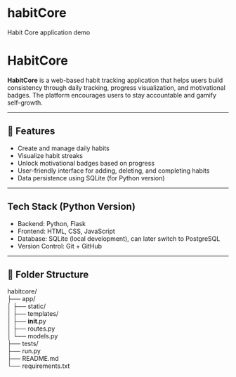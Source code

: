 # habitCore
Habit Core application demo
# HabitCore

**HabitCore** is a web-based habit tracking application that helps users build consistency through daily tracking, progress visualization, and motivational badges. The platform encourages users to stay accountable and gamify self-growth.

---

## 🚀 Features

-  Create and manage daily habits
- Visualize habit streaks
- Unlock motivational badges based on progress
- User-friendly interface for adding, deleting, and completing habits
- Data persistence using SQLite (for Python version)

---

##  Tech Stack (Python Version)

- Backend: Python, Flask
- Frontend: HTML, CSS, JavaScript
- Database: SQLite (local development), can later switch to PostgreSQL
- Version Control: Git + GitHub

---

## 📂 Folder Structure
habitcore/            
├── app/              
│   ├── static/       
│   ├── templates/    
│   ├── __init__.py   
│   ├── routes.py     
│   └── models.py     
├── tests/            
├── run.py            
├── README.md         
└── requirements.txt  
